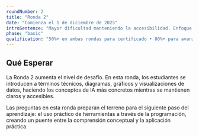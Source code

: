 ```yaml
---
roundNumber: 2
title: "Ronda 2"
date: "Comienza el 1 de diciembre de 2025"
introSentence: "Mayor dificultad manteniendo la accesibilidad. Enfoque en resolución de problemas, razonamiento y comprensión aplicada de IA."
phase: "basic"
qualification: "50%+ en ambas rondas para certificado • 80%+ para avanzar al Ciclo Preparatorio"
---
```


## Qué Esperar

La Ronda 2 aumenta el nivel de desafío. En esta ronda, los estudiantes se introducen a términos técnicos, diagramas, gráficos y visualizaciones de datos, haciendo los conceptos de IA más concretos mientras se mantienen claros y accesibles.

Las preguntas en esta ronda preparan el terreno para el siguiente paso del aprendizaje: el uso práctico de herramientas a través de la programación, creando un puente entre la comprensión conceptual y la aplicación práctica.
